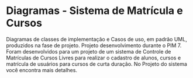 # Diagramas - Sistema de Matrícula e Cursos

Diagramas de classes de implementação e Casos de uso, em padrão UML, produzidos na fase de projeto. Projeto desenvolvimento durante o PIM 7. Foram desenvolvidos para um projeto de um sistema de Controle de Matrículas de Cursos Livres para realizar o cadastro de alunos, cursos e matrícula de usuários para cursos de curta duração.
No Projeto do sistema você encontra mais detalhes.
